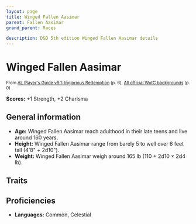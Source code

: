 ```yaml
---
layout: page
title: Winged Fallen Aasimar
parent: Fallen Aasimar
grand_parent: Races

description: D&D 5th edition Winged Fallen Aasimar details
---
```


# Winged Fallen Aasimar

<small>From <a target="_blank" href="https://www.dmsguild.com/product/208178">AL Player's Guide v9.1: Inglorious Redemption</a> (p. 6), <a target="_blank" href="https://flapkan.com/faq#What-is-the-source-All-official-WotC-backgrounds-and-how-does-it-work">All official WotC backgrounds</a> (p. 0)</small>

**Scores:** +1 Strength, +2 Charisma

## General information

- **Age:** Winged Fallen Aasimar reach adulthood in their late teens and live around 160 years.
- **Height:** Winged Fallen Aasimar range from barely 5 to well over 6 feet tall (4'8" + 2d10").
- **Weight:** Winged Fallen Aasimar weigh around 165 lb (110 + 2d10 × 2d4 lb).

## Traits


## Proficiencies

- **Languages:** Common, Celestial